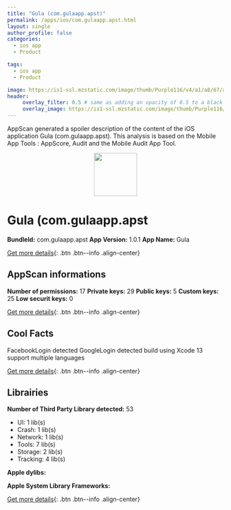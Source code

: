 ```yaml
---
title: "Gula (com.gulaapp.apst)"
permalink: /apps/ios/com.gulaapp.apst.html
layout: single
author_profile: false
categories: 
  - ios app 
  - Product 

tags: 
  - ios app 
  - Product 

image: https://is1-ssl.mzstatic.com/image/thumb/Purple116/v4/a1/a8/67/a1a8673d-d03e-3a14-f421-2e4bd6440116/AppIcon-1x_U007emarketing-0-5-0-0-85-220.png/512x512bb.jpg
header: 
     overlay_filter: 0.5 # same as adding an opacity of 0.5 to a black background
     overlay_image: https://is1-ssl.mzstatic.com/image/thumb/Purple116/v4/a1/a8/67/a1a8673d-d03e-3a14-f421-2e4bd6440116/AppIcon-1x_U007emarketing-0-5-0-0-85-220.png/512x512bb.jpg
---
```

AppScan generated a spoiler description of the content of the iOS application Gula (com.gulaapp.apst). This analysis is based on the Mobile App Tools : AppScore, Audit and the Mobile Audit App Tool.

  
  
<div style="text-align: center;"><img src="https://is1-ssl.mzstatic.com/image/thumb/Purple116/v4/a1/a8/67/a1a8673d-d03e-3a14-f421-2e4bd6440116/AppIcon-1x_U007emarketing-0-5-0-0-85-220.png/512x512bb.jpg" width="100" height="100"></div>  
  
# Gula (com.gulaapp.apst

**BundleId:** com.gulaapp.apst
**App Version:** 1.0.1
**App Name:** Gula


[Get more details](/pricing.html){: .btn .btn--info .align-center}  
  
## AppScan informations 

**Number of permissions:** 17
**Private keys:** 29
**Public keys:** 5
**Custom keys:** 25
**Low securit keys:** 0
  
[Get more details](/pricing.html){: .btn .btn--info .align-center}

## Cool Facts

FacebookLogin detected
GoogleLogin detected
build using Xcode 13
support multiple languages
  
[Get more details](/pricing.html){: .btn .btn--info .align-center}

## Librairies 
**Number of Third Party Library detected:** 53
- UI: 1 lib(s)
- Crash: 1 lib(s)
- Network: 1 lib(s)
- Tools: 7 lib(s)
- Storage: 2 lib(s)
- Tracking: 4 lib(s)

**Apple dylibs:**


**Apple System Library Frameworks:**


  
[Get more details](/pricing.html){: .btn .btn--info .align-center}

